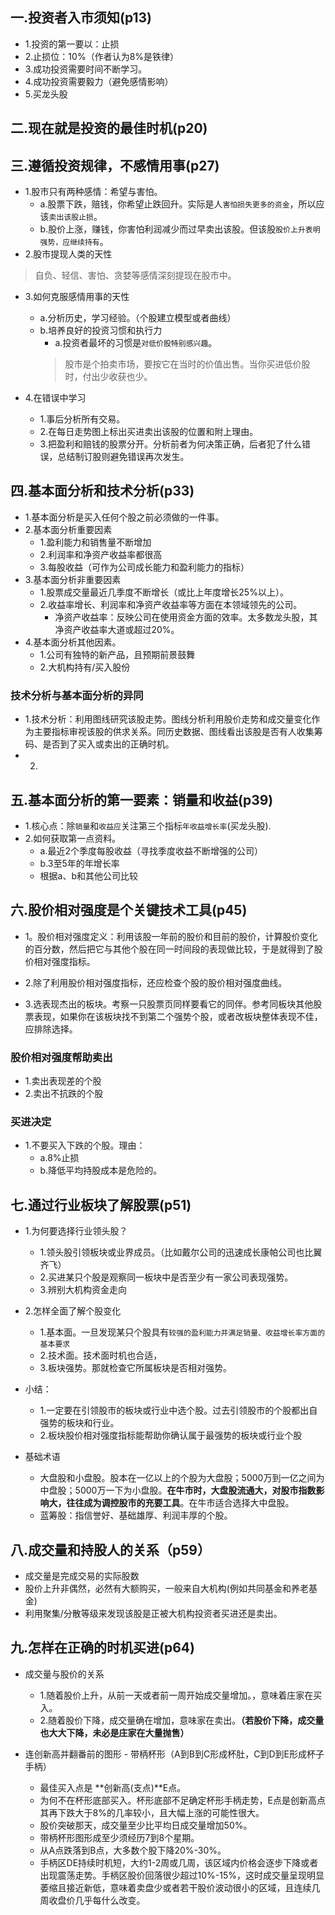 ## 一.投资者入市须知(p13)
- 1.投资的第一要以：止损
- 2.止损位：10%（作者认为8%是铁律）
- 3.成功投资需要时间不断学习。
- 4.成功投资需要毅力（避免感情影响）
- 5.买龙头股

## 二.现在就是投资的最佳时机(p20)

## 三.遵循投资规律，不感情用事(p27)
- 1.股市只有两种感情：希望与害怕。
    - a.股票下跌，赔钱，你希望止跌回升。实际是人`害怕损失更多的资金`，所以应该`卖出该股止损`。
    - b.股价上涨，赚钱，你害怕利润减少而过早卖出该股。但该股`股价上升表明强势，应继续持有`。
- 2.股市提现人类的天性
> 自负、轻信、害怕、贪婪等感情深刻提现在股市中。
- 3.如何克服感情用事的天性
    - a.分析历史，学习经验。（个股建立模型或者曲线）
    - b.培养良好的投资习惯和执行力
        - a.投资者最坏的习惯是`对低价股特别感兴趣`。
        > 股市是个拍卖市场，要按它在当时的价值出售。当你买进低价股时，付出少收获也少。

- 4.在错误中学习
    - 1.事后分析所有交易。
    - 2.在每日走势图上标出买进卖出该股的位置和附上理由。
    - 3.把盈利和赔钱的股票分开。分析前者为何决策正确，后者犯了什么错误，总结制订股则避免错误再次发生。


## 四.基本面分析和技术分析(p33)
- 1.基本面分析是买入任何个股之前必须做的一件事。
- 2.基本面分析重要因素
    - 1.盈利能力和销售量不断增加
    - 2.利润率和净资产收益率都很高
    - 3.每股收益（可作为公司成长能力和盈利能力的指标）
- 3.基本面分析非重要因素
    - 1.股票成交量最近几季度不断增长（或比上年度增长25%以上）。
    - 2.收益率增长、利润率和净资产收益率等方面在本领域领先的公司。
        - 净资产收益率：反映公司在使用资金方面的效率。太多数龙头股，其净资产收益率大道或超过20%。
- 4.基本面分析其他因素。
    - 1.公司有独特的新产品，且预期前景鼓舞
    - 2.大机构持有/买入股份

### 技术分析与基本面分析的异同
- 1.技术分析：利用图线研究该股走势。图线分析利用股价走势和成交量变化作为主要指标审视该股的供求关系。同历史数据、图线看出该股是否有人收集筹码、是否到了买入或卖出的正确时机。
- 2.

## 五.基本面分析的第一要素：销量和收益(p39)
- 1.核心点：除`销量`和`收益应`关注第三个指标`年收益增长率`(买龙头股).
- 2.如何获取第一点资料。
    - a.最近2个季度每股收益（寻找季度收益不断增强的公司）
    - b.3至5年的年增长率
    - 根据a、b和其他公司比较

## 六.股价相对强度是个关键技术工具(p45)
- 1。股价相对强度定义：利用该股一年前的股价和目前的股价，计算股价变化的百分数，然后把它与其他个股在同一时间段的表现做比较，于是就得到了股价相对强度指标。

- 2.除了利用股价相对强度指标，还应检查个股的股价相对强度曲线。
- 3.选表现杰出的板块。考察一只股票页同样要看它的同伴。参考同板块其他股票表现，如果你在该板块找不到第二个强势个股，或者改板块整体表现不佳，应排除选择。

### 股价相对强度帮助卖出
- 1.卖出表现差的个股
- 2.卖出不抗跌的个股

### 买进决定
- 1.不要买入下跌的个股。理由：
    - a.8%止损
    - b.降低平均持股成本是危险的。
    

## 七.通过行业板块了解股票(p51)
- 1.为何要选择行业领头股？
    - 1.领头股引领板块或业界成员。（比如戴尔公司的迅速成长康帕公司也比翼齐飞）
    - 2.买进某只个股是观察同一板块中是否至少有一家公司表现强势。
    - 3.辨别大机构资金走向
- 2.怎样全面了解个股变化
    - 1.基本面。一旦发现某只个股具有`较强的盈利能力并满足销量、收益增长率方面的基本要求`
    - 2.技术面。技术面时机也合适，
    - 3.板块强势。那就检查它所属板块是否相对强势。

- 小结：
    - 1.一定要在引领股市的板块或行业中选个股。过去引领股市的个股都出自强势的板块和行业。
    - 2.板块股价相对强度指标能帮助你确认属于最强势的板块或行业个股

- 基础术语
    - 大盘股和小盘股。股本在一亿以上的个股为大盘股；5000万到一亿之间为中盘股；5000万一下为小盘股。**在牛市时，大盘股流通大，对股市指数影响大，往往成为调控股市的充要工具**。在牛市适合选择大中盘股。
    - 蓝筹股：指信誉好、基础雄厚、利润丰厚的个股。

## 八.成交量和持股人的关系（p59）

- 成交量是完成交易的实际股数
- 股价上升非偶然，必然有大额购买，一般来自大机构(例如共同基金和养老基金)
- 利用聚集/分散等级来发现该股是正被大机构投资者买进还是卖出。


## 九.怎样在正确的时机买进(p64)
- 成交量与股价的关系
    - 1.随着股价上升，从前一天或者前一周开始成交量增加。，意味着庄家在买入。
    - 2.随着股价下降，成交量确在增加，意味家在卖出。**（若股价下降，成交量也大大下降，未必是庄家在大量抛售）**

- 连创新高并翻番前的图形 - 带柄杯形（A到B到C形成杯肚，C到D到E形成杯子手柄）
    - 最佳买入点是 **创新高(支点)**E点。
    - 为何不在杯形底部买入。杯形底部不足确定杯形手柄走势，E点是创新高点其再下跌大于8%的几率较小，且大幅上涨的可能性很大。
    - 股价突破那天，成交量至少比平均日成交量增加50%。
    - 带柄杯形图形成至少须经历7到8个星期。
    - 从A点跌落到B点，大多数个股下降20%-30%。
    - 手柄区DE持续时机短，大约1-2周或几周，该区域内价格会逐步下降或者出现震荡走势。手柄区股价回落很少超过10%-15%，这时成交量呈现明显萎缩且接近新低，意味着卖盘少或者若干股价波动很小的区域，且连续几周收盘价几乎每什么改变。

